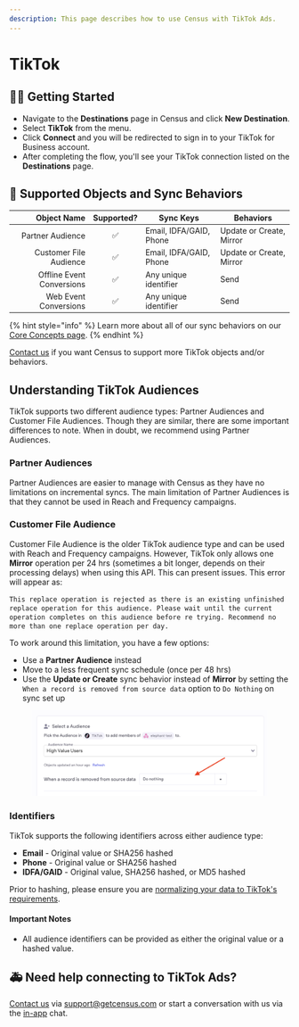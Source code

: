 ```yaml
---
description: This page describes how to use Census with TikTok Ads.
---
```


# TikTok

## 🏃‍♀️ Getting Started

* Navigate to the **Destinations** page in Census and click **New Destination**.
* Select **TikTok** from the menu.
* Click **Connect** and you will be redirected to sign in to your TikTok for Business account.
* After completing the flow, you'll see your TikTok connection listed on the **Destinations** page.

## 🔀 Supported Objects and Sync Behaviors <a href="#supported-objects-and-sync-behaviors" id="supported-objects-and-sync-behaviors"></a>

| **Object Name** | **Supported?** | **Sync Keys**           | **Behaviors**            |
| --------------: | :------------: |-------------------------|--------------------------|
| Partner Audience | ✅ | Email, IDFA/GAID, Phone | Update or Create, Mirror |
| Customer File Audience | ✅ | Email, IDFA/GAID, Phone               | Update or Create, Mirror |
| Offline Event Conversions | ✅ | Any unique identifier               | Send                     |
| Web Event Conversions | ✅ | Any unique identifier               | Send                     |

{% hint style="info" %}
Learn more about all of our sync behaviors on our [Core Concepts page](../basics/core-concept/#the-different-sync-behaviors).
{% endhint %}

[Contact us](mailto:support@getcensus.com) if you want Census to support more TikTok objects and/or behaviors.

## Understanding TikTok Audiences

TikTok supports two different audience types: Partner Audiences and Customer File Audiences. Though they are similar, there are some important differences to note. When in doubt, we recommend using Partner Audiences.

### Partner Audiences
Partner Audiences are easier to manage with Census as they have no limitations on incremental syncs. The main limitation of Partner Audiences is that they cannot be used in Reach and Frequency campaigns.

### Customer File Audience
Customer File Audience is the older TikTok audience type and can be used with Reach and Frequency campaigns. However, TikTok only allows one **Mirror** operation per 24 hrs (sometimes a bit longer, depends on their processing delays) when using this API. This can present issues. This error will appear as:

```
This replace operation is rejected as there is an existing unfinished replace operation for this audience. Please wait until the current operation completes on this audience before re trying. Recommend no more than one replace operation per day.
```

To work around this limitation, you have a few options:
- Use a **Partner Audience** instead 
- Move to a less frequent sync schedule (once per 48 hrs)
- Use the **Update or Create** sync behavior instead of **Mirror** by setting the `When a record is removed from source data` option to `Do Nothing` on sync set up

<figure><img src="../.gitbook/assets/tiktokAudienceUpsert.png" alt=""><figcaption></figcaption></figure>


### Identifiers
TikTok supports the following identifiers across either audience type:

- **Email** - Original value or SHA256 hashed
- **Phone** - Original value or SHA256 hashed
- **IDFA/GAID** - Original value, SHA256 hashed, or MD5 hashed

Prior to hashing, please ensure you are [normalizing your data to TikTok's requirements](https://ads.tiktok.com/gateway/docs/index?identify_key=2b9b4278e47b275f36e7c39a4af4ba067d088e031d5f5fe45d381559ac89ba48&language=ENGLISH&doc_id=1701890972946433#item-link-Before%20you%20begin:~:text=Important%20notes%20for%20passing%20hashed%20values%3A).

#### Important Notes

* All audience identifiers can be provided as either the original value or a hashed value.

## 🚑 Need help connecting to TikTok Ads?

[Contact us](mailto:support@getcensus.com) via support@getcensus.com or start a conversation with us via the [in-app](https://app.getcensus.com) chat.
